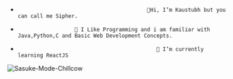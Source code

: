 -                                              👋Hi, I’m Kaustubh but you can call me Sipher. 
-                       👀 I Like Programming and i am familiar with Java,Python,C and Basic Web Development Concepts.
-                                                 🌱 I’m currently learning ReactJS


![Sasuke-Mode-Chillcow](https://user-images.githubusercontent.com/107745719/184551024-f8c7c322-729b-4aee-baf4-6400edfa7bee.png)



<!---
Sipher2003/Sipher2003 is a ✨ special ✨ repository because its `README.md` (this file) appears on your GitHub profile.
You can click the Preview link to take a look at your changes.
--->
